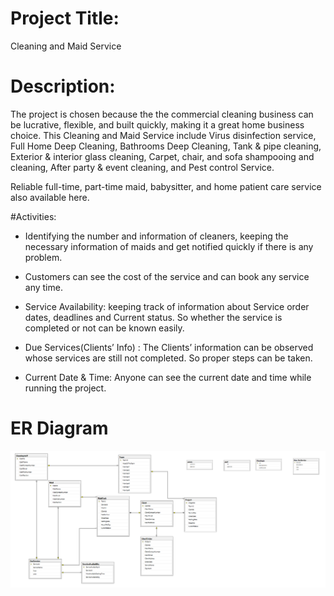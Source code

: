 # Project Title:
Cleaning and Maid Service
# Description:
The project is chosen because the
the commercial cleaning business can be lucrative, flexible, and built
quickly, making it a great home business choice.
This Cleaning and Maid Service include Virus disinfection service, Full Home Deep
Cleaning, Bathrooms Deep Cleaning, Tank & pipe cleaning, Exterior &
interior glass cleaning, Carpet, chair, and sofa shampooing and
cleaning, After party & event cleaning, and Pest control Service.

Reliable full-time, part-time maid, babysitter, and home patient care service also
available here.

#Activities:
*   Identifying the number and information of cleaners, keeping the
necessary information of maids and get notified quickly if there is
any problem.
*  Customers can see the cost of the service and can book any service
any time.

*  Service Availability: keeping track of information about Service order dates, deadlines and
Current status. So whether the service is completed
or not can be known easily.
*  Due Services(Clients’ Info) : The Clients’ information can be observed
whose services are still not completed. So proper steps can be taken.
 * Current Date & Time:  Anyone can see the current date and time while running the project.

# ER Diagram 
![diagram](ERD.PNG)

